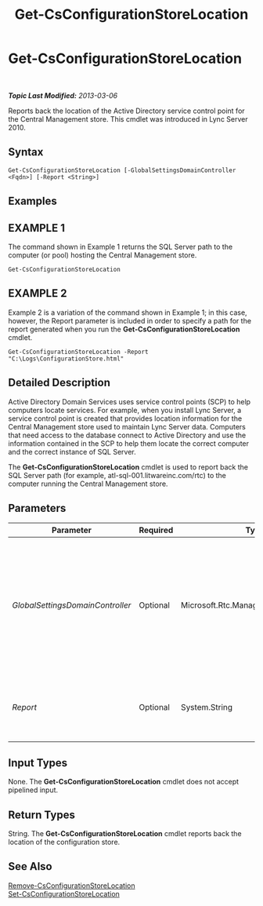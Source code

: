 ﻿---
title: Get-CsConfigurationStoreLocation
TOCTitle: Get-CsConfigurationStoreLocation
ms:assetid: abfda147-02fa-46a5-a988-d83daf4cc455
ms:mtpsurl: https://technet.microsoft.com/en-us/library/Gg412814(v=OCS.15)
ms:contentKeyID: 48185115
ms.date: 07/23/2014
mtps_version: v=OCS.15
---

<div data-xmlns="http://www.w3.org/1999/xhtml">

<div class="topic" data-xmlns="http://www.w3.org/1999/xhtml" data-msxsl="urn:schemas-microsoft-com:xslt" data-cs="http://msdn.microsoft.com/en-us/">

<div data-asp="http://msdn2.microsoft.com/asp">

# Get-CsConfigurationStoreLocation

</div>

<div id="mainSection">

<div id="mainBody">

<span> </span>

_**Topic Last Modified:** 2013-03-06_

Reports back the location of the Active Directory service control point for the Central Management store. This cmdlet was introduced in Lync Server 2010.

<div>

## Syntax

    Get-CsConfigurationStoreLocation [-GlobalSettingsDomainController <Fqdn>] [-Report <String>]

</div>

<div>

## Examples

<div>

## EXAMPLE 1

The command shown in Example 1 returns the SQL Server path to the computer (or pool) hosting the Central Management store.

    Get-CsConfigurationStoreLocation

</div>

<div>

## EXAMPLE 2

Example 2 is a variation of the command shown in Example 1; in this case, however, the Report parameter is included in order to specify a path for the report generated when you run the **Get-CsConfigurationStoreLocation** cmdlet.

    Get-CsConfigurationStoreLocation -Report "C:\Logs\ConfigurationStore.html"

</div>

</div>

<div>

## Detailed Description

Active Directory Domain Services uses service control points (SCP) to help computers locate services. For example, when you install Lync Server, a service control point is created that provides location information for the Central Management store used to maintain Lync Server data. Computers that need access to the database connect to Active Directory and use the information contained in the SCP to help them locate the correct computer and the correct instance of SQL Server.

The **Get-CsConfigurationStoreLocation** cmdlet is used to report back the SQL Server path (for example, atl-sql-001.litwareinc.com/rtc) to the computer running the Central Management store.

</div>

<div>

## Parameters


<table>
<colgroup>
<col style="width: 25%" />
<col style="width: 25%" />
<col style="width: 25%" />
<col style="width: 25%" />
</colgroup>
<thead>
<tr class="header">
<th>Parameter</th>
<th>Required</th>
<th>Type</th>
<th>Description</th>
</tr>
</thead>
<tbody>
<tr class="odd">
<td><p><em>GlobalSettingsDomainController</em></p></td>
<td><p>Optional</p></td>
<td><p>Microsoft.Rtc.Management.Deploy.Fqdn</p></td>
<td><p>Fully qualified domain name (FQDN) of a domain controller where global settings are stored. If global settings are stored in the Active Directory System container, then this parameter must point to the root domain controller. If global settings are stored in the Configuration container, then any domain controller can be used and this parameter can be omitted.</p></td>
</tr>
<tr class="even">
<td><p><em>Report</em></p></td>
<td><p>Optional</p></td>
<td><p>System.String</p></td>
<td><p>Enables you to specify a file path for the log file created when the cmdlet runs. For example: -Report &quot;C:\Logs\ConfigurationStore.html&quot;</p></td>
</tr>
</tbody>
</table>


</div>

<div>

## Input Types

None. The **Get-CsConfigurationStoreLocation** cmdlet does not accept pipelined input.

</div>

<div>

## Return Types

String. The **Get-CsConfigurationStoreLocation** cmdlet reports back the location of the configuration store.

</div>

<div>

## See Also


[Remove-CsConfigurationStoreLocation](remove-csconfigurationstorelocation.md)  
[Set-CsConfigurationStoreLocation](set-csconfigurationstorelocation.md)  
  

</div>

</div>

<span> </span>

</div>

</div>

</div>

